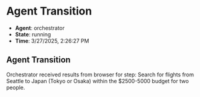 # Agent Transition

- **Agent**: orchestrator
- **State**: running
- **Time**: 3/27/2025, 2:26:27 PM

## Agent Transition

Orchestrator received results from browser for step: Search for flights from Seattle to Japan (Tokyo or Osaka) within the $2500-5000 budget for two people.

